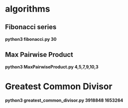 # algorithms

## Fibonacci series
#### python3 fibonacci.py 30

## Max Pairwise Product
#### python3 MaxPairwiseProduct.py 4,5,7,9,10,3 

# Greatest Common Divisor
#### python3 greatest_common_divisor.py 3918848 1653264 
